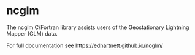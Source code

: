 # ncglm

The ncglm C/Fortran library assists users of the Geostationary Lightning
Mapper (GLM) data.

For full documentation see https://edhartnett.github.io/ncglm/


